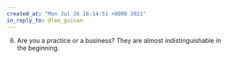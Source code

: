 ```yaml
---
created_at: "Mon Jul 26 16:14:51 +0000 2021"
in_reply_to: @leo_guinan
---
```


6. Are you a practice or a business? They are almost indistinguishable in the beginning.